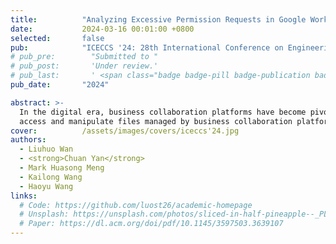 ```yaml
---
title:          "Analyzing Excessive Permission Requests in Google Workspace Add-ons"
date:           2024-03-16 00:01:00 +0800
selected:       false
pub:            "ICECCS '24: 28th International Conference on Engineering of Complex Computer Systems"
# pub_pre:        "Submitted to "
# pub_post:       'Under review.'
# pub_last:       ' <span class="badge badge-pill badge-publication badge-success">Spotlight</span>'
pub_date:       "2024"

abstract: >-
  In the digital era, business collaboration platforms have become pivotal in facilitating seamless remote work and virtual team interactions. These platforms, typified by Google Workspace, offer an integrated suite of tools~(such as Google Docs, Slides, and Calendar) that significantly enhance business operations. They often extend their functionality through the integration of third-party applications, known as “add-ons”. Google Workspace exemplifies this trend, blending traditional business solutions with advanced, add-on-driven capabilities. While this greatly augments productivity and collaboration for online personal or team work, concerns about the excessive use of data and permissions have been raised by both users and legislators, as add-ons can utilize the granted permissions to
  access and manipulate files managed by business collaboration platforms. In this work, we propose an end-to-end approach to automatically detecting excessive permissions among add-ons. It advocates purpose limitation that the requested permissions of the add-on should be for its specific functionality and in compliance with the actual needs in fulfilling the functionality. Our approach utilizes a hybrid analysis to detect excessive permissions, including analysis of the add-on’s runtime behavior and source code, and state-of-the-art language processing techniques for textual artifact interpretation. This approach can serve the users, developers and store operators as an efficient and practical detection mechanism for excessive permissions. We conduct a large-scale diagnostic evaluation on 3,756 add-ons, revealing that almost half of existing add-ons contain issues of excessive permissions. We further investigate the root cause of excessive permissions and provide insights to stakeholders. Our work should raise the awareness of add-on users, service providers, and platform operators, and encourage them to implement solutions that restrict the excessive permissions in practice.
cover:          /assets/images/covers/iceccs'24.jpg
authors:
  - Liuhuo Wan
  - <strong>Chuan Yan</strong>
  - Mark Huasong Meng
  - Kailong Wang
  - Haoyu Wang
links:
  # Code: https://github.com/luost26/academic-homepage
  # Unsplash: https://unsplash.com/photos/sliced-in-half-pineapple--_PLJZmHZzk
  # Paper: https://dl.acm.org/doi/pdf/10.1145/3597503.3639107
---
```

